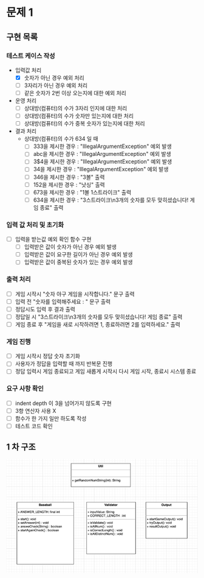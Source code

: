 # 문제 1
## 구현 목록
### 테스트 케이스 작성
* 입력값 처리
  - [X] 숫자가 아닌 경우 예외 처리 
  - [ ] 3자리가 아닌 경우 예외 처리
  - [ ] 같은 숫자가 2번 이상 오는지에 대한 예외 처리
* 운영 처리
  - [ ]  상대방(컴퓨터)의 수가 3자리 인지에 대한 처리
  - [ ]  상대방(컴퓨터)의 수가 숫자만 있는지에 대한 처리
  - [ ]  상대방(컴퓨터)의 수가 중복 숫자가 있는지에 대한 처리
* 결과 처리
  * 상대방(컴퓨터)의 수가 634 일 때
    - [ ] 333을 제시한 경우 : "IllegalArgumentException" 예외 발생
    - [ ] abc을 제시한 경우 : "IllegalArgumentException" 예외 발생
    - [ ] 3$4을 제시한 경우 : "IllegalArgumentException" 예외 발생
    - [ ] 34을 제시한 경우 : "IllegalArgumentException" 예외 발생
    - [ ] 346을 제시한 경우 : "3볼" 출력
    - [ ] 152을 제시한 경우 : "낫싱" 출력
    - [ ] 673을 제시한 경우 : "1볼 1스트라이크" 출력
    - [ ] 634을 제시한 경우 : "3스트라이크\n3개의 숫자를 모두 맞히셨습니다! 게임 종료" 출력

### 입력 값 처리 및 초기화
- [ ] 입력을 받는값 예외 확인 함수 구현
  - [ ] 입력받은 값이 숫자가 아닌 경우 예외 발생
  - [ ] 입력받은 값이 요구한 길이가 아닌 경우 예외 발생
  - [ ] 입력받은 값이 중복된 숫자가 있는 경우 예외 발생
### 출력 처리
- [ ] 게임 시작시 "숫자 야구 게임을 시작합니다." 문구 출력
- [ ] 입력 전 "숫자를 입력해주세요 : " 문구 출력
- [ ] 정답시도 입력 후 결과 출력
- [ ] 정답일 시  "3스트라이크\n3개의 숫자를 모두 맞히셨습니다! 게임 종료" 출력
- [ ] 게임 종료 후 "게임을 새로 시작하려면 1, 종료하려면 2를 입력하세요." 출력
### 게임 진행
- [ ] 게임 시작시 정답 숫자 초기화
- [ ] 사용자가 정답을 입력할 때 까지 반복문 진행
- [ ] 정답 입력시 게임 종료되고 게임 새롭게 시작시 다시 게임 시작, 종료시 시스템 종료
### 요구 사항 확인
- [ ] indent depth 이 3을 넘어가지 않도록 구현
- [ ] 3항 연산자 사용 X
- [ ] 함수가 한 가지 일만 하도록 작성
- [ ] 테스트 코드 확인

## 1 차 구조
![img.png](img.png)